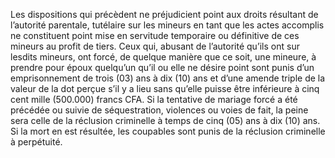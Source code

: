 Les dispositions qui précèdent ne préjudicient point aux droits résultant de l’autorité parentale, tutélaire sur les mineurs en tant que les actes accomplis ne constituent point mise en servitude temporaire ou définitive de ces mineurs au profit de tiers.
Ceux qui, abusant de l’autorité qu’ils ont sur lesdits mineurs, ont forcé, de quelque manière que ce soit, une mineure, à prendre pour époux quelqu’un qu’il ou elle ne désire point sont punis d’un emprisonnement de trois (03) ans à dix (10) ans et d’une amende triple de la valeur de la dot perçue s’il y a lieu sans qu’elle puisse être inférieure à cinq cent mille (500.000) francs CFA.
Si la tentative de mariage forcé a été précédée ou suivie de séquestration, violences ou voies de fait, la peine sera celle de la réclusion criminelle à temps de cinq (05) ans à dix (10) ans.
Si la mort en est résultée, les coupables sont punis de la réclusion criminelle à perpétuité.